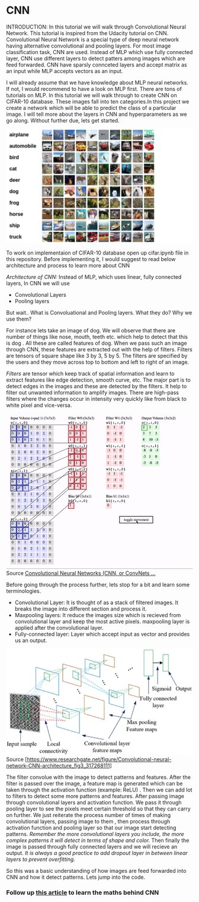 # CNN

INTRODUCTION:
In this tutorial we will walk through Convolutional Neural Network. This tutorial is inspired from the Udacity tutorial on CNN.
Convolutional Neural Network is a special type of deep neural network having alternative convolutional and pooling layers. For most image classification task, CNN are used. Instead of MLP which use fully connected layer, CNN use different layers to detect patters among images which are feed forwarded. CNN have sparsly connceted layers and accept matrix as an input while MLP accepts vectors as an input.

I will already assume that we have knowledge about MLP neural networks. If not, I would recommend to have a look on MLP first. There are tons of tutorials on MLP. In this tutorial we will walk through to create CNN on CIFAR-10 database. These images fall into ten categories.In this project we create a network which will be able to predict the class of a particular image. I will tell more about the layers in CNN and hyperparameters as we go along. Without further due, lets get started.

![CIFAR-10](https://github.com/JauraSeerat/CNN/blob/master/cifar_data.png)
 
To work on implementaion of CIFAR-10 database open up cifar.ipynb file in this repository.
Before implementing it, I would suggest to read below architecture and process to learn more about CNN

 *Architecture of CNN:*
 Instead of MLP, which uses linear, fully connected layers, In CNN we will use 
* Convolutional Layers
* Pooling layers

But wait.. What is Convoluational and Pooling layers. What they do? Why we use them?

For instance lets take an image of dog. We will observe that there are number of things like nose, mouth, teeth  etc. which help to detect that this is dog . All these are called features of dog. When we pass such an image through CNN, these features are extracted out with the help of filters. Filters are tensors of square shape like 3 by 3, 5 by 5. The filters are specified by the users and they move across top to bottom and left to right of an image. 

*Filters* are tensor which keep track of spatial information and learn to extract features like edge detection, smooth curve, etc. The major part is to detect edges in the images and these are detected by the filters. It help to filter out unwanted information to amplify images.  There are high-pass filters where the changes occur in intensity very quickly like from black to white pixel and vice-versa. 

![Filter Image](https://github.com/JauraSeerat/CNN/blob/master/Filters.gif)
Source [Convolutional Neural Networks (CNN, or ConvNets ...](https://medium.com/@phidaouss/convolutional-neural-networks-cnn-or-convnets-d7c688b0a207)

Before going through the process further, lets stop for a bit and learn some terminologies.

* Convolutional Layer: It is thought of as a stack of filtered images. It breaks the image into different section and process it. 
* Maxpooling layers: It reduce the images size which is recieved from convolutional layer and keep the most active pixels. maxpooling layer is applied after the convolutional layer. 
* Fully-connected layer: Layer which accept input as vector and provides us an output.

![CNN Image](https://github.com/JauraSeerat/CNN/blob/master/CNN.png)
Source [https://www.researchgate.net/figure/Convolutional-neural-network-CNN-architecture_fig3_317268111]

The filter convolue with the image to detect patterns and features. After the filter is passed over the image, a feature map is generated which can be taken through the activation function (example: ReLU) . Then we can add lot to filters to detect some more patterns and features. After passing image through convolutional layers and activation function. We pass it through pooling layer to see the pixels meet certain threshold so that they can carry on further. We just reiterate the process number of times of making convolutional layers, passing image to them , then process through activation function and pooling layer so that our image start detecting patterns. *Remember the more convolutional layers you include, the more complex patterns it will detect in terms of shape and color.*  Then finally the image is passed through fully connected layers and we will recieve an output. *It is always a good practice to add dropout layer in between linear layers to prevent overfitting.*

So this was a basic understanding of how images are feed forwarded into CNN and how it detect patterns. Lets jump into the code. 

### Follow up [this article](https://medium.com/@seeratpalkaur/cnn-maths-behind-cnn-910eab425b5d) to learn the maths behind CNN 
